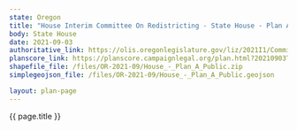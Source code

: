 ```yaml
---
state: Oregon
title: "House Interim Committee On Redistricting - State House - Plan A"
body: State House
date: 2021-09-03
authoritative_link: https://olis.oregonlegislature.gov/liz/2021I1/Committees/HRED/2021-09-03-08-00/MeetingMaterials
planscore_link: https://planscore.campaignlegal.org/plan.html?20210903T163940.548313546Z
shapefile_file: /files/OR-2021-09/House_-_Plan_A_Public.zip
simplegeojson_file: /files/OR-2021-09/House_-_Plan_A_Public.geojson

layout: plan-page
---
```


{{ page.title }}
